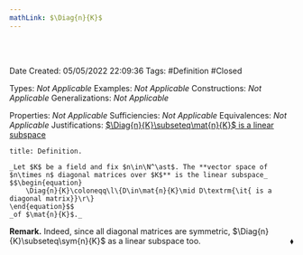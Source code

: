 ```yaml
---
mathLink: $\Diag{n}{K}$
---
```


<br />
<br />

Date Created: 05/05/2022 22:09:36
Tags: #Definition #Closed

Types: _Not Applicable_
Examples: _Not Applicable_
Constructions: _Not Applicable_
Generalizations: _Not Applicable_

Properties: _Not Applicable_
Sufficiencies: _Not Applicable_
Equivalences: _Not Applicable_
Justifications: [$\Diag{n}{K}\subseteq\mat{n}{K}$ is a linear subspace](Diagonal%20matrices%20form%20a%20linear%20subspace%20of%20set%20of%20matrices.md)

``` ad-Definition
title: Definition.

_Let $K$ be a field and fix $n\in\N^\ast$. The **vector space of $n\times n$ diagonal matrices over $K$** is the linear subspace_
$$\begin{equation}
    \Diag{n}{K}\coloneqq\l\{D\in\mat{n}{K}\mid D\textrm{\it{ is a diagonal matrix}}\r\}
\end{equation}$$
_of $\mat{n}{K}$._

```

**Remark.** Indeed, since all diagonal matrices are symmetric, $\Diag{n}{K}\subseteq\sym{n}{K}$ as a linear subspace too.<span style="float:right;">$\blacklozenge$</span>
